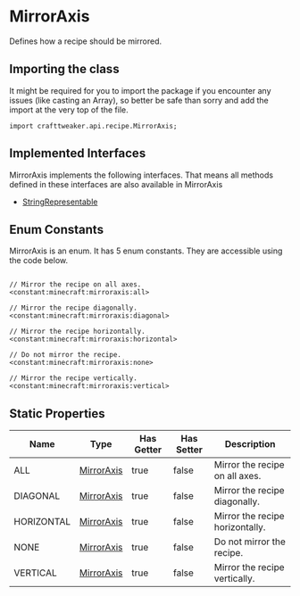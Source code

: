 # MirrorAxis

Defines how a recipe should be mirrored.

## Importing the class

It might be required for you to import the package if you encounter any issues (like casting an Array), so better be safe than sorry and add the import at the very top of the file.
```zenscript
import crafttweaker.api.recipe.MirrorAxis;
```


## Implemented Interfaces
MirrorAxis implements the following interfaces. That means all methods defined in these interfaces are also available in MirrorAxis

- [StringRepresentable](/vanilla/api/util/StringRepresentable)

## Enum Constants

MirrorAxis is an enum. It has 5 enum constants. They are accessible using the code below.

```zenscript

// Mirror the recipe on all axes.
<constant:minecraft:mirroraxis:all>

// Mirror the recipe diagonally.
<constant:minecraft:mirroraxis:diagonal>

// Mirror the recipe horizontally.
<constant:minecraft:mirroraxis:horizontal>

// Do not mirror the recipe.
<constant:minecraft:mirroraxis:none>

// Mirror the recipe vertically.
<constant:minecraft:mirroraxis:vertical>
```
## Static Properties

|    Name    |                     Type                     | Has Getter | Has Setter |           Description           |
|------------|----------------------------------------------|------------|------------|---------------------------------|
| ALL        | [MirrorAxis](/vanilla/api/recipe/MirrorAxis) | true       | false      | Mirror the recipe on all axes.  |
| DIAGONAL   | [MirrorAxis](/vanilla/api/recipe/MirrorAxis) | true       | false      | Mirror the recipe diagonally.   |
| HORIZONTAL | [MirrorAxis](/vanilla/api/recipe/MirrorAxis) | true       | false      | Mirror the recipe horizontally. |
| NONE       | [MirrorAxis](/vanilla/api/recipe/MirrorAxis) | true       | false      | Do not mirror the recipe.       |
| VERTICAL   | [MirrorAxis](/vanilla/api/recipe/MirrorAxis) | true       | false      | Mirror the recipe vertically.   |

